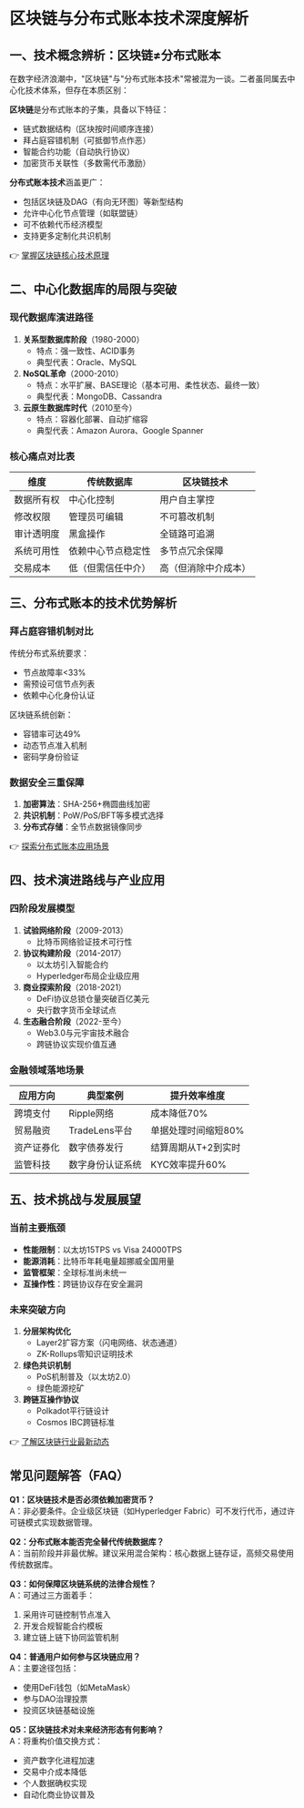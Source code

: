 # 区块链与分布式账本技术深度解析

## 一、技术概念辨析：区块链≠分布式账本
在数字经济浪潮中，"区块链"与"分布式账本技术"常被混为一谈。二者虽同属去中心化技术体系，但存在本质区别：

**区块链**是分布式账本的子集，具备以下特征：
- 链式数据结构（区块按时间顺序连接）
- 拜占庭容错机制（可抵御节点作恶）
- 智能合约功能（自动执行协议）
- 加密货币关联性（多数需代币激励）

**分布式账本技术**涵盖更广：
- 包括区块链及DAG（有向无环图）等新型结构
- 允许中心化节点管理（如联盟链）
- 可不依赖代币经济模型
- 支持更多定制化共识机制

👉 [掌握区块链核心技术原理](https://bit.ly/okx_welcome)

## 二、中心化数据库的局限与突破
### 现代数据库演进路径
1. **关系型数据库阶段**（1980-2000）
   - 特点：强一致性、ACID事务
   - 典型代表：Oracle、MySQL
2. **NoSQL革命**（2000-2010）
   - 特点：水平扩展、BASE理论（基本可用、柔性状态、最终一致）
   - 典型代表：MongoDB、Cassandra
3. **云原生数据库时代**（2010至今）
   - 特点：容器化部署、自动扩缩容
   - 典型代表：Amazon Aurora、Google Spanner

### 核心痛点对比表

| 维度          | 传统数据库                | 区块链技术                |
|---------------|-------------------------|-------------------------|
| 数据所有权    | 中心化控制              | 用户自主掌控            |
| 修改权限      | 管理员可编辑            | 不可篡改机制            |
| 审计透明度    | 黑盒操作                | 全链路可追溯            |
| 系统可用性    | 依赖中心节点稳定性      | 多节点冗余保障          |
| 交易成本      | 低（但需信任中介）      | 高（但消除中介成本）    |

## 三、分布式账本的技术优势解析
### 拜占庭容错机制对比
传统分布式系统要求：
- 节点故障率<33%
- 需预设可信节点列表
- 依赖中心化身份认证

区块链系统创新：
- 容错率可达49%
- 动态节点准入机制
- 密码学身份验证

### 数据安全三重保障
1. **加密算法**：SHA-256+椭圆曲线加密
2. **共识机制**：PoW/PoS/BFT等多模式选择
3. **分布式存储**：全节点数据镜像同步

👉 [探索分布式账本应用场景](https://bit.ly/okx_welcome)

## 四、技术演进路线与产业应用
### 四阶段发展模型
1. **试验网络阶段**（2009-2013）
   - 比特币网络验证技术可行性
2. **协议构建阶段**（2014-2017）
   - 以太坊引入智能合约
   - Hyperledger布局企业级应用
3. **商业探索阶段**（2018-2021）
   - DeFi协议总锁仓量突破百亿美元
   - 央行数字货币全球试点
4. **生态融合阶段**（2022-至今）
   - Web3.0与元宇宙技术融合
   - 跨链协议实现价值互通

### 金融领域落地场景
| 应用方向       | 典型案例                  | 提升效率维度          |
|----------------|-------------------------|---------------------|
| 跨境支付       | Ripple网络                | 成本降低70%           |
| 贸易融资       | TradeLens平台             | 单据处理时间缩短80%   |
| 资产证券化     | 数字债券发行              | 结算周期从T+2到实时   |
| 监管科技       | 数字身份认证系统          | KYC效率提升60%        |

## 五、技术挑战与发展展望
### 当前主要瓶颈
- **性能限制**：以太坊15TPS vs Visa 24000TPS
- **能源消耗**：比特币年耗电量超挪威全国用量
- **监管框架**：全球标准尚未统一
- **互操作性**：跨链协议存在安全漏洞

### 未来突破方向
1. **分层架构优化**
   - Layer2扩容方案（闪电网络、状态通道）
   - ZK-Rollups零知识证明技术
2. **绿色共识机制**
   - PoS机制普及（以太坊2.0）
   - 绿色能源挖矿
3. **跨链互操作协议**
   - Polkadot平行链设计
   - Cosmos IBC跨链标准

👉 [了解区块链行业最新动态](https://bit.ly/okx_welcome)

## 常见问题解答（FAQ）
**Q1：区块链技术是否必须依赖加密货币？**  
A：非必要条件。企业级区块链（如Hyperledger Fabric）可不发行代币，通过许可链模式实现数据管理。

**Q2：分布式账本能否完全替代传统数据库？**  
A：当前阶段并非最优解。建议采用混合架构：核心数据上链存证，高频交易使用传统数据库。

**Q3：如何保障区块链系统的法律合规性？**  
A：可通过三方面着手：
1. 采用许可链控制节点准入
2. 开发合规智能合约模板
3. 建立链上链下协同监管机制

**Q4：普通用户如何参与区块链应用？**  
A：主要途径包括：
- 使用DeFi钱包（如MetaMask）
- 参与DAO治理投票
- 投资区块链基础设施

**Q5：区块链技术对未来经济形态有何影响？**  
A：将重构价值交换方式：
- 资产数字化进程加速
- 交易中介成本降低
- 个人数据确权实现
- 自动化商业协议普及